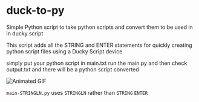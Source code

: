 # duck-to-py
Simple Python script to take python scripts and convert them to be used in in ducky script

This script adds all the STRING and ENTER statements for quickly creating python script files using a Ducky Script device

simply put your python script in main.txt run the main.py and then check output.txt and there will be a python script converted

![Animated GIF](instruct.gif)

`main-STRINGLN.py` uses `STRINGLN` rather than `STRING` `ENTER`
